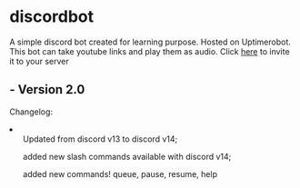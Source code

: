 # discordbot
A simple discord bot created for learning purpose. Hosted on Uptimerobot.
This bot can take youtube links and play them as audio.
Click [here](https://discord.com/oauth2/authorize?client_id=904003512927653899&scope=bot&permissions=3147776) to invite it to your server 

## - Version 2.0
Changelog:
<li>
  <ul> Updated from discord v13 to discord v14; </ul>
  <ul> added new slash commands available with discord v14; </ul>
  <ul> added new commands! queue, pause, resume, help </ul>
</li>

